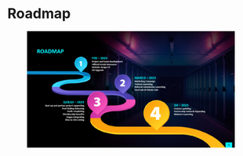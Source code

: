 # Roadmap

<figure><img src=".gitbook/assets/image (13).png" alt=""><figcaption></figcaption></figure>
